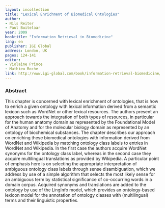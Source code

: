 ```yaml
---
layout: incollection
title: "Lexical Enrichment of Biomedical Ontologies"
author:
- Nils Reiter
- Paul Buitelaar
year: 2009
booktitle: "Information Retrieval in Biomedicine"
lang: en
publisher: IGI Global
address: London, UK
pages: 124-141
editor:
- Violaine Prince
- Mathieu Roche
link: http://www.igi-global.com/book/information-retrieval-biomedicine/564
---
```


### Abstract
This chapter is concerned with lexical enrichment of ontologies, that is how to enrich a given ontology with lexical information derived from a semantic lexicon such as WordNet or other lexical resources. The authors present an approach towards the integration of both types of resources, in particular for the human anatomy domain as represented by the Foundational Model of Anatomy and for the molecular biology domain as represented by an ontology of biochemical substances. The chapter describes our approach on enriching these biomedical ontologies with information derived from WordNet and Wikipedia by matching ontology class labels to entries in WordNet and Wikipedia. In the first case the authors acquire WordNet synonyms for the ontology class label, whereas in the second case they acquire multilingual translations as provided by Wikipedia. A particular point of emphasis here is on selecting the appropriate interpretation of ambiguous ontology class labels through sense disambiguation, which we address by use of a simple algorithm that selects the most likely sense for an ambiguous term by statistical significance of co-occurring words in a domain corpus. Acquired synonyms and translations are added to the ontology by use of the LingInfo model, which provides an ontology-based lexicon model for the annotation of ontology classes with (multilingual) terms and their linguistic properties.
